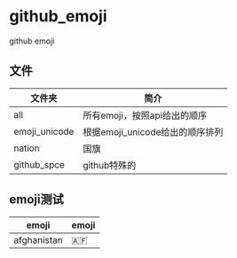 # github_emoji
github emoji

## 文件

|文件夹|简介|
|---|---|
|all|所有emoji，按照api给出的顺序|
|emoji_unicode|根据emoji_unicode给出的顺序排列|
|nation|国旗|
|github_spce|github特殊的|

## emoji测试

|emoji|emoji|
|---|---|
|afghanistan|:afghanistan:|
